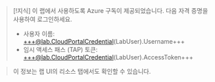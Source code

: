 >[!지식] 이 랩에서 사용하도록 Azure 구독이 제공되었습니다. 다음 자격 증명을 사용하여 로그인하세요.
> - 사용자 이름: +++@lab.CloudPortalCredential(LabUser).Username+++
> - 임시 액세스 패스 (TAP) 토큰: +++@lab.CloudPortalCredential(LabUser).AccessToken+++
>

>이 정보는 랩 UI의 리소스 탭에서도 확인할 수 있습니다.

